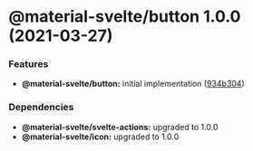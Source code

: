 # @material-svelte/button 1.0.0 (2021-03-27)


### Features

* **@material-svelte/button:** initial implementation ([934b304](https://github.com/material-svelte/material-svelte/commit/934b304b928a19553b1477a441c464f51694f897))





### Dependencies

* **@material-svelte/svelte-actions:** upgraded to 1.0.0
* **@material-svelte/icon:** upgraded to 1.0.0
